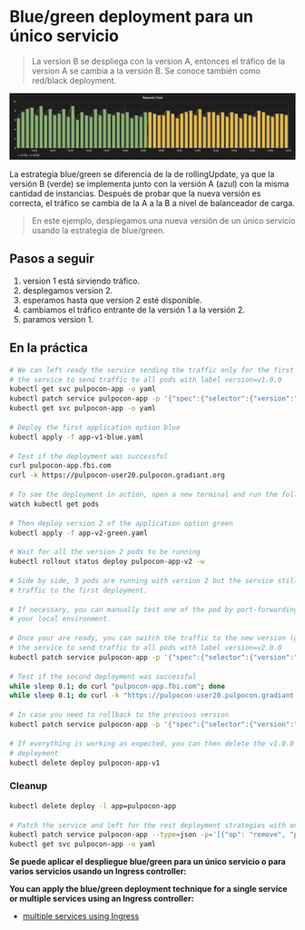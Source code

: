 Blue/green deployment para un único servicio
=====================

> La version B se despliega con la version A, entonces el tráfico de la version A se cambia a la versión B. Se conoce también como red/black deployment.

![kubernetes blue-green deployment](grafana-blue-green.png)

La estrategia blue/green se diferencia de la de rollingUpdate, ya que la versión B (verde) se implementa junto con la versión A (azul) con la misma cantidad de instancias. 
Después de probar que la nueva versión es correcta, el tráfico se cambia de la A a la B a nivel de balanceador de carga.

> En este ejemplo, desplegamos una nueva versión de un único servicio usando la estrategia de blue/green.

## Pasos a seguir

1. version 1 está sirviendo tráfico.
1. desplegamos version 2.
1. esperamos hasta que version 2 esté disponible.
1. cambiamos el tráfico entrante de la versión 1 a la versión 2.
1. paramos version 1.

## En la práctica

```bash
# We can left ready the service sending the traffic only for the first version (blue) by patching
# the service to send traffic to all pods with label version=v1.0.0
kubectl get svc pulpocon-app -o yaml
kubectl patch service pulpocon-app -p '{"spec":{"selector":{"version":"v1.0.0"}}}'
kubectl get svc pulpocon-app -o yaml

# Deploy the first application option blue
kubectl apply -f app-v1-blue.yaml

# Test if the deployment was successful
curl pulpocon-app.fbi.com
curl -k https://pulpocon-user20.pulpocon.gradiant.org

# To see the deployment in action, open a new terminal and run the following command.
watch kubectl get pods

# Then deploy version 2 of the application option green
kubectl apply -f app-v2-green.yaml

# Wait for all the version 2 pods to be running
kubectl rollout status deploy pulpocon-app-v2 -w

# Side by side, 3 pods are running with version 2 but the service still send
# traffic to the first deployment.

# If necessary, you can manually test one of the pod by port-forwarding it to
# your local environment.

# Once your are ready, you can switch the traffic to the new version (green) by patching
# the service to send traffic to all pods with label version=v2.0.0
kubectl patch service pulpocon-app -p '{"spec":{"selector":{"version":"v2.0.0"}}}'

# Test if the second deployment was successful
while sleep 0.1; do curl "pulpocon-app.fbi.com"; done
while sleep 0.1; do curl -k "https://pulpocon-user20.pulpocon.gradiant.org"; done

# In case you need to rollback to the previous version
kubectl patch service pulpocon-app -p '{"spec":{"selector":{"version":"v1.0.0"}}}'

# If everything is working as expected, you can then delete the v1.0.0
# deployment
kubectl delete deploy pulpocon-app-v1
```

### Cleanup

```bash
kubectl delete deploy -l app=pulpocon-app

# Patch the service and left for the rest deployment strategies with only selector "app: pulpocon-app"
kubectl patch service pulpocon-app --type=json -p='[{"op": "remove", "path": "/spec/selector/version"}]'
kubectl get svc pulpocon-app -o yaml
```

**Se puede aplicar el despliegue blue/green para un único servicio o para varios servicios usando un Ingress controller:**

**You can apply the blue/green deployment technique for a single service or
multiple services using an Ingress controller:**

- [multiple services using Ingress](https://github.com/ContainerSolutions/k8s-deployment-strategies/tree/master/blue-green/multiple-services)
